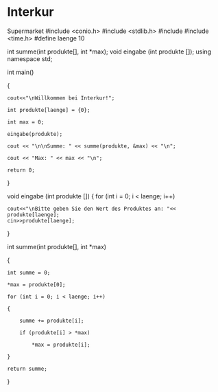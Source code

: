 # Interkur
Supermarket
#include <conio.h>
#include <stdlib.h>
#include <iostream>
#include <time.h>
#define laenge 10

int summe(int produkte[], int *max);
void eingabe (int produkte []);
using namespace std;

int main()

{

    cout<<"\nWillkommen bei Interkur!";

    int produkte[laenge] = {0};

    int max = 0;

    eingabe(produkte);

    cout << "\n\nSumme: " << summe(produkte, &max) << "\n";

    cout << "Max: " << max << "\n";

    return 0;

}


void eingabe (int produkte [])
{
    for (int i = 0; i < laenge; i++)

    cout<<"\nBitte geben Sie den Wert des Produktes an: "<< produkte[laenge];
    cin>>produkte[laenge];





}


int summe(int produkte[], int *max)

{

    int summe = 0;

    *max = produkte[0];

    for (int i = 0; i < laenge; i++)

    {

        summe += produkte[i];

        if (produkte[i] > *max)

            *max = produkte[i];

    }

    return summe;

}

